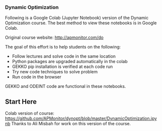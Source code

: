 ### Dynamic Optimization

Following is a Google Colab (Jupyter Notebook) version of the Dynamic Optimization course. The best method to view these notebooks is in Google Colab.

Original course website: http://apmonitor.com/do

The goal of this effort is to help students on the following:

- Follow lectures and solve code in the same location
- Python packages are upgraded automatically in the colab
- GEKKO pip installation is verified at each code run
- Try new code techniques to solve problem
- Run code in the browser

GEKKO and ODEINT code are functional in these notebooks.

<h2>Start Here</h2>

Colab version of course: https://github.com/APMonitor/dynopt/blob/master/DynamicOptimization.ipynb  Thanks to Ali Misbah for work on this version of the course.
